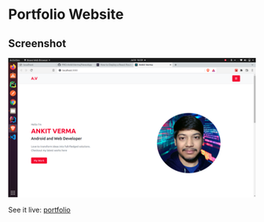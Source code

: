 # Portfolio Website

## Screenshot

![portfolio website](./public/assets/screenshot/portfolio.png)

See it live: [portfolio](https://portfolio-ankitverma.netlify.app/)